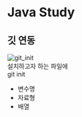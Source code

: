 # Java Study

## 깃 연동

![git_init](https://github.com/user-attachments/assets/f572e79b-0ac7-493e-b5fc-2e77defb3508)<br>
설치하고자 하는 파일에 <br>git init

- 변수명
- 자료형
- 배열
